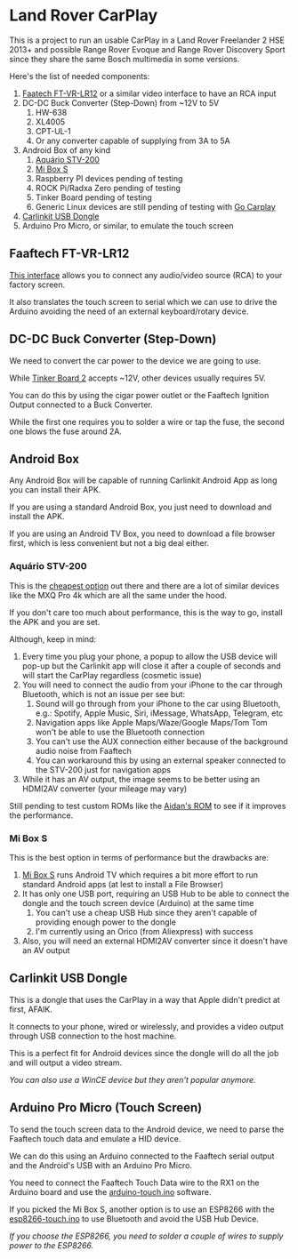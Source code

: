 # Land Rover CarPlay

This is a project to run an usable CarPlay in a Land Rover Freelander 2 HSE 2013+ and possible Range Rover Evoque and Range Rover Discovery Sport since they share the same Bosch multimedia in some versions.

Here's the list of needed components:

1. [Faatech FT-VR-LR12](https://www.faaftech.com/produtos/interface-de-video/ft-video-free-lr12/) or a similar video interface to have an RCA input
2. DC-DC Buck Converter (Step-Down) from ~12V to 5V
   1. HW-638
   2. XL4005
   3. CPT-UL-1
   4. Or any converter capable of supplying from 3A to 5A
3. Android Box of any kind
   1. [Aquário STV-200](https://aquario.com.br/produto/smart-tv-box-4k/)
   2. [Mi Box S](https://www.mi.com/br/mi-box-s/)
   3. Raspberry PI devices pending of testing
   4. ROCK Pi/Radxa Zero pending of testing
   5. Tinker Board pending of testing
   6. Generic Linux devices are still pending of testing with [Go Carplay](https://github.com/mzyy94/gocarplay)
4. [Carlinkit USB Dongle](https://www.carlinkit.com/carplay-usb-dongle-for-android-head-unit.html)
5. Arduino Pro Micro, or similar, to emulate the touch screen

## Faaftech FT-VR-LR12

[This interface](https://www.faaftech.com/produtos/interface-de-video/ft-video-free-lr12/) allows you to connect any audio/video source (RCA) to your factory screen.

It also translates the touch screen to serial which we can use to drive the Arduino avoiding the need of an external keyboard/rotary device.

## DC-DC Buck Converter (Step-Down)

We need to convert the car power to the device we are going to use.

While [Tinker Board 2](https://tinker-board.asus.com/product/tinker-board-2s.html) accepts ~12V, other devices usually requires 5V.

You can do this by using the cigar power outlet or the Faaftech Ignition Output connected to a Buck Converter.

While the first one requires you to solder a wire or tap the fuse, the second one blows the fuse around 2A.

## Android Box

Any Android Box will be capable of running Carlinkit Android App as long you can install their APK.

If you are using a standard Android Box, you just need to download and install the APK.

If you are using an Android TV Box, you need to download a file browser first, which is less convenient but not a big deal either.

### Aquário STV-200

This is the [cheapest option](https://aquario.com.br/produto/smart-tv-box-4k/) out there and there are a lot of similar devices like the MXQ Pro 4k which are all the same under the hood.

If you don't care too much about performance, this is the way to go, install the APK and you are set.

Although, keep in mind:

1. Every time you plug your phone, a popup to allow the USB device will pop-up but the Carlinkit app will close it after a couple of seconds and will start the CarPlay regardless (cosmetic issue)
2. You will need to connect the audio from your iPhone to the car through Bluetooth, which is not an issue per see but:
   1. Sound will go through from your iPhone to the car using Bluetooth, e.g.: Spotify, Apple Music, Siri, iMessage, WhatsApp, Telegram, etc
   2. Navigation apps like Apple Maps/Waze/Google Maps/Tom Tom won't be able to use the Bluetooth connection
   3. You can't use the AUX connection either because of the background audio noise from Faaftech
   4. You can workaround this by using an external speaker connected to the STV-200 just for navigation apps
3. While it has an AV output, the image seems to be better using an HDMI2AV converter (your mileage may vary)

Still pending to test custom ROMs like the [Aidan's ROM](https://www.aidansrom.ml) to see if it improves the performance.

### Mi Box S

This is the best option in terms of performance but the drawbacks are:

1. [Mi Box S](https://www.mi.com/br/mi-box-s/) runs Android TV which requires a bit more effort to run standard Android apps (at lest to install a File Browser)
2. It has only one USB port, requiring an USB Hub to be able to connect the dongle and the touch screen device (Arduino) at the same time
   1. You can't use a cheap USB Hub since they aren't capable of providing enough power to the dongle
   2. I'm currently using an Orico (from Aliexpress) with success
3. Also, you will need an external HDMI2AV converter since it doesn't have an AV output

## Carlinkit USB Dongle

This is a dongle that uses the CarPlay in a way that Apple didn't predict at first, AFAIK.

It connects to your phone, wired or wirelessly, and provides a video output through USB connection to the host machine.

This is a perfect fit for Android devices since the dongle will do all the job and will output a video stream.

_You can also use a WinCE device but they aren't popular anymore._

## Arduino Pro Micro (Touch Screen)

To send the touch screen data to the Android device, we need to parse the Faaftech touch data and emulate a HID device.

We can do this using an Arduino connected to the Faaftech serial output and the Android's USB with an Arduino Pro Micro.

You need to connect the Faaftech Touch Data wire to the RX1 on the Arduino board and use the [arduino-touch.ino](/arduino-touch.ino) software.

If you picked the Mi Box S, another option is to use an ESP8266 with the [esp8266-touch.ino](/esp8266-touch.ino) to use Bluetooth and avoid the USB Hub Device.

_If you choose the ESP8266, you need to solder a couple of wires to supply power to the ESP8266._
